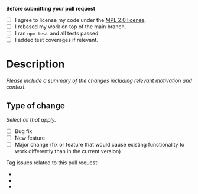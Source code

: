 **Before submitting your pull request**

- [ ] I agree to license my code under the [MPL 2.0 license](https://www.mozilla.org/en-US/MPL/2.0/).
- [ ] I rebased my work on top of the main branch.
- [ ] I ran `npm test` and all tests passed.
- [ ] I added test coverages if relevant.

# Description

*Please include a summary of the changes including relevant motivation and context.*

## Type of change

*Select all that apply.*

- [ ] Bug fix
- [ ] New feature
- [ ] Major change (fix or feature that would cause existing functionality to work differently than in the current version)

Tag issues related to this pull request:

*
*
*
